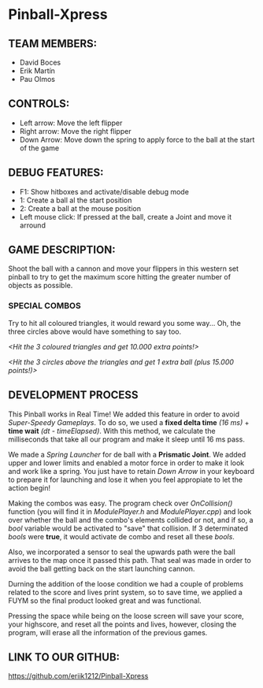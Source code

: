 # Pinball-Xpress

## TEAM MEMBERS:

  * David Boces 
  * Erik Martín
  * Pau Olmos
 
## CONTROLS:

  * Left arrow: Move the left flipper
  * Right arrow: Move the right flipper
  * Down Arrow: Move down the spring to apply force to the ball at the start of the game
  
## DEBUG FEATURES:

  * F1: Show hitboxes and activate/disable debug mode
  * 1: Create a ball al the start position
  * 2: Create a ball at the mouse position
  * Left mouse click: If pressed at the ball, create a Joint and move it arround
  
## GAME DESCRIPTION:
  
  Shoot the ball with a cannon and move your flippers in this western set pinball to try to get the maximum score hitting the greater number of objects as possible.
  
  ### SPECIAL COMBOS
  Try to hit all coloured triangles, it would reward you some way... Oh, the three circles above would have something to say too.
 
_<Hit the 3 coloured triangles and get 10.000 extra points!>_
 
_<Hit the 3 circles above the triangles and get 1 extra ball (plus 15.000 points!)>_

## DEVELOPMENT PROCESS
This Pinball works in Real Time! We added this feature in order to avoid _Super-Speedy Gameplays_. To do so, we used a **fixed delta time** _(16 ms)_ + **time wait** _(dt - timeElapsed)_. With this method, we calculate the milliseconds that take all our program and make it sleep until 16 ms pass.

We made a _Spring Launcher_ for de ball with a **Prismatic Joint**. We added upper and lower limits and enabled a motor force in order to make it look and work like a spring. You just have to retain _Down Arrow_ in your keyboard to prepare it for launching and lose it when you feel appropiate to let the action begin!

Making the combos was easy. The program check over _OnCollision()_ function (you will find it in _ModulePlayer.h_ and _ModulePlayer.cpp_) and look over whether the ball and the combo's elements collided or not, and if so, a _bool_ variable would be activated to "save" that collision. If 3 determinated _bools_ were **true**, it would activate de combo and reset all these _bools_.

Also, we incorporated a sensor to seal the upwards path were the ball arrives to the map once it passed this path. That seal was made in order to avoid the ball getting back on the start launching cannon.

Durning the addition of the loose condition we had a couple of problems related to the score and lives print system, so to save time, we applied a FUYM so the final product looked great and was functional. 

Pressing the space while being on the loose screen will save your score, your highscore, and reset all the points and lives, however, closing the program, will erase all the information of the previous games. 

## LINK TO OUR GITHUB:

  https://github.com/eriik1212/Pinball-Xpress
